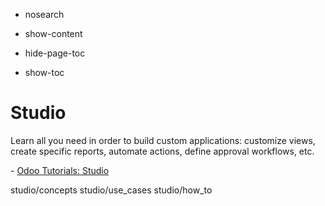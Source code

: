   - nosearch

  - show-content

  - hide-page-toc

  - show-toc

# Studio

Learn all you need in order to build custom applications: customize
views, create specific reports, automate actions, define approval
workflows, etc.

<div class="seealso">

\- [Odoo Tutorials: Studio](https://www.odoo.com/slides/studio-31)

</div>

<div class="toctree" data-titlesonly="">

studio/concepts studio/use\_cases studio/how\_to

</div>
